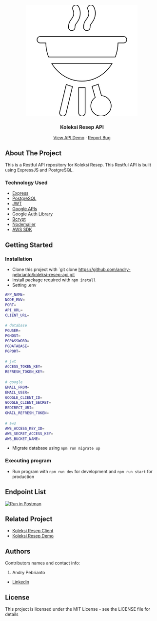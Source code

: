 <div align="center">
  <img src="./readme/logo.svg" />
</div>
<h3 align="center">Koleksi Resep API</h3>
<p align="center">
  <a href="https://koleksi-resep.herokuapp.com/">View API Demo</a>
  ·
  <a href="https://github.com/andry-pebrianto/koleksi-resep-api/issues">Report Bug</a>
</p>

<!-- ABOUT THE PROJECT -->
## About The Project

This is a Restful API repository for Koleksi Resep. This Restful API is built using ExpressJS and PostgreSQL.

### Technology Used

- [Express](https://expressjs.com/)
- [PostgreSQL](https://www.postgresql.org/)
- [JWT](https://jwt.io/)
- [Google APIs](https://github.com/googleapis/google-api-nodejs-client)
- [Google Auth Library](https://www.npmjs.com/package/google-auth-library)
- [Bcrypt](https://www.npmjs.com/package/bcrypt)
- [Nodemailer](https://nodemailer.com/about/)
- [AWS SDK](https://aws.amazon.com/id/sdk-for-javascript/)

## Getting Started

### Installation

- Clone this project with `git clone https://github.com/andry-pebrianto/koleksi-resep-api.git
- Install package required with `npm install`
- Setting .env

```bash
APP_NAME=
NODE_ENV=
PORT=
API_URL=
CLIENT_URL=

# database
PGUSER=
PGHOST=
PGPASSWORD=
PGDATABASE=
PGPORT=

# jwt
ACCESS_TOKEN_KEY=
REFRESH_TOKEN_KEY=

# google
EMAIL_FROM=
EMAIL_USER=
GOOGLE_CLIENT_ID=
GOOGLE_CLIENT_SECRET=
REDIRECT_URI=
GMAIL_REFRESH_TOKEN=

# aws
AWS_ACCESS_KEY_ID=
AWS_SECRET_ACCESS_KEY=
AWS_BUCKET_NAME=
```

- Migrate database using `npm run migrate up`

### Executing program

- Run program with `npm run dev` for development and `npm run start` for production

## Endpoint List

[![Run in Postman](https://run.pstmn.io/button.svg)](https://app.getpostman.com/run-collection/13299472-ec1eb813-6223-4446-9308-16157093fa8b?action=collection%2Ffork&collection-url=entityId%3D13299472-ec1eb813-6223-4446-9308-16157093fa8b%26entityType%3Dcollection%26workspaceId%3Da3c91d80-a923-40e7-b2c6-2dfe902a86a7)


<!-- RELATED PROJECT -->
## Related Project

- [Koleksi Resep Client](https://github.com/andry-pebrianto/koleksi-resep-client)
- [Koleksi Resep Demo](https://koleksi-resep.netlify.app/)

## Authors

Contributors names and contact info:

1. Andry Pebrianto

- [Linkedin](https://www.linkedin.com/in/andry-pebrianto)

## License

This project is licensed under the MIT License - see the LICENSE file for details
